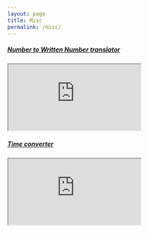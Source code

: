 ```yaml
---
layout: page
title: Misc 
permalink: /misc/
---
```


##### [Number to Written Number translator](http://blog.meihao.us/app/tool.html)

<iframe src="http://blog.meihao.us/app/tool.html"></iframe>


##### [Time converter](http://blog.meihao.us/app/localtime.html)

<iframe src="http://blog.meihao.us/app/localtime.html"></iframe>
